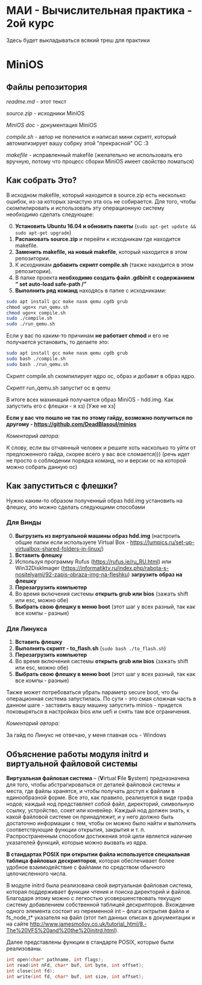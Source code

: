 # МАИ - Вычислительная практика - 2ой курс
Здесь будет выкладываться всякий треш для практики
# MiniOS
## Файлы репозитория
_readme.md_ - этот текст

_source.zip_ - исходники MiniOS

_MiniOS doc_ - документация MiniOS

_compile.sh_ - автор не поленился и написал мини скрипт, который автоматизирует вашу собрку этой "прекрасной" ОС :3

_makefile_ - исправленный makefile (желательно не использовать его вручную, потому что процесс сборки MiniOS имеет свойство ломаться)

## Как собрать Это?

В исходном makefile, который находится в source.zip есть несколько ошибок, из-за которых зачастую эта ось не собирается. Для того, чтобы скомпилировать и использовать эту операционную систему необходимо сделать следующее:

0. **Установить Ubuntu 16.04 и обновить пакеты** (```sudo apt-get update && sudo apt-get upgrade```)
1. **Распаковать source.zip** и перейти к исходникам где находится makefile.
2. **Заменить makefile, на новый makefile**, который находится в этом репозитории.
3. К исходникам **добавить скрипт compile.sh** (также находится в этом репозитории).
4. В папке проекта **необходимо создать файл .gdbinit с содержанием “ set auto-load safe-path /”**
5. **Выполнить ряд команд** находясь в папке с исходниками:
```bash
sudo apt install gcc make nasm qemu cgdb grub
сhmod ugo+x run_qemu.sh
chmod ugo+x compile.sh
sudo ./compile.sh
sudo ./run_qemu.sh
```
Если у вас по каким-то причинам **не работает chmod** и его не получается установить, то делаете это:
```bash
sudo apt install gcc make nasm qemu cgdb grub
sudo bash ./compile.sh
sudo bash ./run_qemu.sh
```


Скрипт compile.sh скомпилирует ядро ос, образ и добавит в образ ядро.

Скрипт run_qemu.sh запустит ос в qemu

В итоге всех махинаций получается образ MiniOS - hdd.img. Как запустить его с флешки - я хз) [Уже не хз]

**Если у вас что пошло не так по этому гайду, возможно получиться по другому - https://github.com/DeadBlasoul/minios**

_Коментарий автора:_

К слову, если вы отчаянный человек и решите хоть насколько то уйти от предложенного гайда, скорее всего у вас все сломается))) (речь идет не просто о соблюдении порядка команд, но и версии ос на которой можно собрать данную ос)

## Как запуститься с флешки?

Нужно каким-то образом полученный образ hdd.img установить на флешку, это можно сделать следующими способами

### Для Винды

0. **Выгрузить из виртуальной машины образ hdd.img** (настроить общие папки если используете Virtual Box - https://lumpics.ru/set-up-virtualbox-shared-folders-in-linux/)
1. **Вставить флешку**
2. Используя программу Rufus (https://rufus.ie/ru_RU.html) или Win32DiskImager (https://informatiktv.ru/index.php/rabota-s-nositelyami/92-zapis-obraza-img-na-fleshku) **загрузить образ на флешку**
3. **Перезагрузить компьютер**
4. Во время включения системы **открыть grub или bios** (зажать shift или esc, можно обе)
5. **Выбрать свою флешку в меню boot** (этот шаг у всех разный, так как все компы - разные)

### Для Линукса

1. **Вставить флешку**
2. **Выполнить скрипт - to_flash.sh** (```sudo bash ./to_flash.sh```)
3. **Перезагрузить компьютер**
4. Во время включения системы **открыть grub или bios** (зажать shift или esc, можно обе)
5. **Выбрать свою флешку в меню boot** (этот шаг у всех разный, так как все компы - разные)



Также может потребоваться убрать параметр secure boot, что бы операционная система запустилась. По сути - это смая сложная часть в данном шаге - заставить вашу машину запустить minios - придется поковыряться в настройках bios или uefi и снять там все ограничения.

_Коментарий автора:_

За гайд по Линукс не отвечаю, у меня главная ось - Windows

## Объяснение работы модуля initrd и виртуальной файловой системы

**Виртуальная файловая система** – (**V**irtual **F**ile **S**ystem) предназначена для того, чтобы абстрагироваться от деталей файловой системы и места, где файлы хранятся, и чтобы получать доступ к файлам в единообразной форме. Все это, как правило, реализуется в виде графа нодов; каждый нод представляет собой файл, директорий, символьную ссылку, устройство, сокет или конвейер. Каждый нод должен знать, к какой файловой системе он принадлежит, и у него должно быть достаточно информации с тем, чтобы он можно было найти и выполнить соответствующие функции открытия, закрытия и т. п. Распространенным способом достижения этой цели является наличие указателей функций, которые можно вызвать из ядра.

**В стандартах POSIX при открытии файла используется специальная таблица файловых дескрипторов**, которая обеспечивает более удобное взаимодействие с файлами по средством обычного целочисленного числа. 

В модуле initrd была реализована свой виртуальная файловая система, которая поддерживает функции чтения и поиска директорий и файлов. Благодаря этому можно с легкостью усовершенствовать текущую систему добавлением собственной таблицей дескрипторов. Вхождение одного элемента состоит из переменной int – флага октрытия файла и fs_node_t* указателя на файл (этот тип данных описан в документации и на сайте http://www.jamesmolloy.co.uk/tutorial_html/8.-The%20VFS%20and%20the%20initrd.html).

Далее представлены функции в стандарте POSIX, которые были реализованы.

```C
int open(char* pathname, int flags);
int read(int nFd, char* buf, int byte, int offset);
int close(int fd);
int write(int fd, char* buf, int size, int offset);
```
